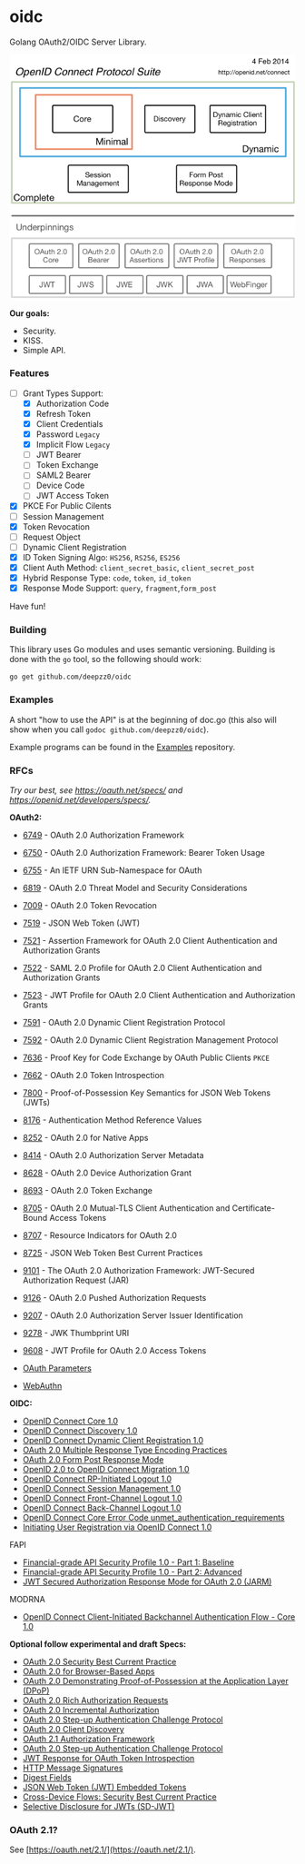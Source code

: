 # oidc
Golang OAuth2/OIDC Server Library.

![OpenIDConnect-Map-4Feb2014.png](./assets/OpenIDConnect-Map-4Feb2014.png)

**Our goals:**

- Security.
- KISS.
- Simple API.

### Features

- [ ] Grant Types Support:
  - [x] Authorization Code
  - [x] Refresh Token
  - [x] Client Credentials
  - [x] Password `Legacy`
  - [x] Implicit Flow `Legacy`
  - [ ] JWT Bearer
  - [ ] Token Exchange
  - [ ] SAML2 Bearer
  - [ ] Device Code
  - [ ] JWT Access Token
- [x] PKCE For Public Cilents
- [ ] Session Management
- [x] Token Revocation
- [ ] Request Object
- [ ] Dynamic Client Registration
- [x] ID Token Signing Algo: `HS256`, `RS256`, `ES256`
- [x] Client Auth Method:  `client_secret_basic`, `client_secret_post`
- [x] Hybrid Response Type: `code`, `token`, `id_token`
- [x] Response Mode Support: `query`, `fragment`,`form_post`

Have fun!

### Building

This library uses Go modules and uses semantic versioning. Building is done with the `go` tool, so the following should work:

```
go get github.com/deepzz0/oidc
```

### Examples

A short "how to use the API" is at the beginning of doc.go (this also will show when you call `godoc github.com/deepzz0/oidc`).

Example programs can be found in the [Examples](https://github.com/deepzz0/oidc/tree/master/examples) repository.

### RFCs

*Try our best, see https://oauth.net/specs/ and  https://openid.net/developers/specs/.*

**OAuth2:**

* [6749](https://www.rfc-editor.org/rfc/rfc6749) - OAuth 2.0 Authorization Framework
* [6750](http://tools.ietf.org/html/rfc6750) - OAuth 2.0 Authorization Framework: Bearer Token Usage
* [6755](https://www.rfc-editor.org/rfc/rfc6755) - An IETF URN Sub-Namespace for OAuth
* [6819](https://www.rfc-editor.org/rfc/rfc6819) - OAuth 2.0 Threat Model and Security Considerations
* [7009](http://tools.ietf.org/html/rfc7009) - OAuth 2.0 Token Revocation
* [7519](https://tools.ietf.org/html/rfc7519) - JSON Web Token (JWT)
* [7521](https://www.rfc-editor.org/rfc/rfc7521.html) - Assertion Framework for OAuth 2.0 Client Authentication and Authorization Grants
* [7522](https://www.rfc-editor.org/rfc/rfc7522) - SAML 2.0 Profile for OAuth 2.0 Client Authentication and Authorization Grants
* [7523](https://www.rfc-editor.org/rfc/rfc7523.html) - JWT Profile for OAuth 2.0 Client Authentication and Authorization Grants
* [7591](https://www.rfc-editor.org/rfc/rfc7591) - OAuth 2.0 Dynamic Client Registration Protocol
* [7592](https://www.rfc-editor.org/rfc/rfc7592) - OAuth 2.0 Dynamic Client Registration Management Protocol
* [7636](http://tools.ietf.org/html/rfc7636) - Proof Key for Code Exchange by OAuth Public Clients `PKCE`
* [7662](https://www.rfc-editor.org/rfc/rfc7662) - OAuth 2.0 Token Introspection
* [7800](https://www.rfc-editor.org/rfc/rfc7800) - Proof-of-Possession Key Semantics for JSON Web Tokens (JWTs)
* [8176](https://www.rfc-editor.org/rfc/rfc8176) - Authentication Method Reference Values
* [8252](http://tools.ietf.org/html/rfc8252) - OAuth 2.0 for Native Apps
* [8414](https://www.rfc-editor.org/rfc/rfc8414) - OAuth 2.0 Authorization Server Metadata
* [8628](https://www.rfc-editor.org/rfc/rfc8628) - OAuth 2.0 Device Authorization Grant
* [8693](https://datatracker.ietf.org/doc/html/rfc8693) - OAuth 2.0 Token Exchange
* [8705](https://tools.ietf.org/html/rfc8705) - OAuth 2.0 Mutual-TLS Client Authentication and Certificate-Bound Access Tokens
* [8707](https://www.rfc-editor.org/rfc/rfc8707) - Resource Indicators for OAuth 2.0
* [8725](https://www.rfc-editor.org/rfc/rfc8725) - JSON Web Token Best Current Practices
* [9101](https://www.rfc-editor.org/rfc/rfc9101) - The OAuth 2.0 Authorization Framework: JWT-Secured Authorization Request (JAR)
* [9126](https://datatracker.ietf.org/doc/html/rfc9126) - OAuth 2.0 Pushed Authorization Requests
* [9207](https://www.rfc-editor.org/rfc/rfc9207) - OAuth 2.0 Authorization Server Issuer Identification
* [9278](https://www.rfc-editor.org/rfc/rfc9278) - JWK Thumbprint URI
* [9608](https://datatracker.ietf.org/doc/html/rfc9068) - JWT Profile for OAuth 2.0 Access Tokens



* [OAuth Parameters](https://www.iana.org/assignments/oauth-parameters/oauth-parameters.xhtml)
* [WebAuthn]([www.w3.org/TR/webauthn](https://www.w3.org/TR/webauthn/))

**OIDC:**

* [OpenID Connect Core 1.0](https://openid.net/specs/openid-connect-core-1_0.html)
* [OpenID Connect Discovery 1.0](https://openid.net/specs/openid-connect-discovery-1_0.html)
* [OpenID Connect Dynamic Client Registration 1.0](https://openid.net/specs/openid-connect-registration-1_0.html)
* [OAuth 2.0 Multiple Response Type Encoding Practices](https://openid.net/specs/oauth-v2-multiple-response-types-1_0.html)
* [OAuth 2.0 Form Post Response Mode](https://openid.net/specs/oauth-v2-form-post-response-mode-1_0.html)
* [OpenID 2.0 to OpenID Connect Migration 1.0](https://openid.net/specs/openid-connect-migration-1_0.html)
* [OpenID Connect RP-Initiated Logout 1.0](https://openid.net/specs/openid-connect-rpinitiated-1_0.html)
* [OpenID Connect Session Management 1.0](https://openid.net/specs/openid-connect-session-1_0.html)
* [OpenID Connect Front-Channel Logout 1.0](https://openid.net/specs/openid-connect-frontchannel-1_0.html)
* [OpenID Connect Back-Channel Logout 1.0](https://openid.net/specs/openid-connect-backchannel-1_0.html)
* [OpenID Connect Core Error Code unmet_authentication_requirements](https://openid.net/specs/openid-connect-unmet-authentication-requirements-1_0.html)
* [Initiating User Registration via OpenID Connect 1.0](https://openid.net/specs/openid-connect-prompt-create-1_0.html)

FAPI

* [Financial-grade API Security Profile 1.0 - Part 1: Baseline](https://openid.net/specs/openid-financial-api-part-1-1_0.html)
* [Financial-grade API Security Profile 1.0 - Part 2: Advanced](https://openid.net/specs/openid-financial-api-part-2-1_0.html)
* [JWT Secured Authorization Response Mode for OAuth 2.0 (JARM)](https://openid.net/specs/oauth-v2-jarm.html)

MODRNA

* [OpenID Connect Client-Initiated Backchannel Authentication Flow - Core 1.0](https://openid.net/specs/openid-client-initiated-backchannel-authentication-core-1_0.html)

**Optional follow experimental and draft Specs:**

* [OAuth 2.0 Security Best Current Practice](https://datatracker.ietf.org/doc/html/draft-ietf-oauth-security-topics)
* [OAuth 2.0 for Browser-Based Apps](https://datatracker.ietf.org/doc/html/draft-ietf-oauth-browser-based-apps)
* [OAuth 2.0 Demonstrating Proof-of-Possession at the Application Layer (DPoP)](https://datatracker.ietf.org/doc/html/draft-ietf-oauth-dpop)
* [OAuth 2.0 Rich Authorization Requests](https://datatracker.ietf.org/doc/html/draft-ietf-oauth-rar)
* [OAuth 2.0 Incremental Authorization](https://datatracker.ietf.org/doc/html/draft-ietf-oauth-incremental-authz)
* [OAuth 2.0 Step-up Authentication Challenge Protocol](https://datatracker.ietf.org/doc/html/draft-ietf-oauth-step-up-authn-challenge)
* [OAuth 2.0 Client Discovery](https://www.ietf.org/archive/id/draft-looker-oauth-client-discovery-01.html)
* [OAuth 2.1 Authorization Framework](https://www.ietf.org/archive/id/draft-ietf-oauth-v2-1-07.html)
* [OAuth 2.0 Step-up Authentication Challenge Protocol](https://www.ietf.org/archive/id/draft-ietf-oauth-step-up-authn-challenge-08.html)
* [JWT Response for OAuth Token Introspection](https://datatracker.ietf.org/doc/html/draft-ietf-oauth-jwt-introspection-response)
* [HTTP Message Signatures](https://datatracker.ietf.org/doc/html/draft-ietf-httpbis-message-signatures)
* [Digest Fields](https://datatracker.ietf.org/doc/html/draft-ietf-httpbis-digest-headers)
* [JSON Web Token (JWT) Embedded Tokens](https://www.ietf.org/archive/id/draft-yusef-oauth-nested-jwt-06.html)
* [Cross-Device Flows: Security Best Current Practice](https://www.ietf.org/archive/id/draft-ietf-oauth-cross-device-security-00.html)
* [Selective Disclosure for JWTs (SD-JWT)](https://www.ietf.org/archive/id/draft-ietf-oauth-selective-disclosure-jwt-02.html)

### OAuth 2.1?

See [https://oauth.net/2.1/](https://oauth.net/2.1/).

